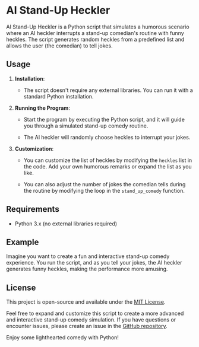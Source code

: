 # AI Stand-Up Heckler

AI Stand-Up Heckler is a Python script that simulates a humorous scenario where an AI heckler interrupts a stand-up comedian's routine with funny heckles. The script generates random heckles from a predefined list and allows the user (the comedian) to tell jokes.

## Usage

1. **Installation**:

   - The script doesn't require any external libraries. You can run it with a standard Python installation.

2. **Running the Program**:

   - Start the program by executing the Python script, and it will guide you through a simulated stand-up comedy routine.

   - The AI heckler will randomly choose heckles to interrupt your jokes.

3. **Customization**:

   - You can customize the list of heckles by modifying the `heckles` list in the code. Add your own humorous remarks or expand the list as you like.

   - You can also adjust the number of jokes the comedian tells during the routine by modifying the loop in the `stand_up_comedy` function.

## Requirements

- Python 3.x (no external libraries required)

## Example

Imagine you want to create a fun and interactive stand-up comedy experience. You run the script, and as you tell your jokes, the AI heckler generates funny heckles, making the performance more amusing.

## License

This project is open-source and available under the [MIT License](LICENSE).

Feel free to expand and customize this script to create a more advanced and interactive stand-up comedy simulation. If you have questions or encounter issues, please create an issue in the [GitHub repository](https://github.com/yourusername/ai-stand-up-heckler).

Enjoy some lighthearted comedy with Python!

